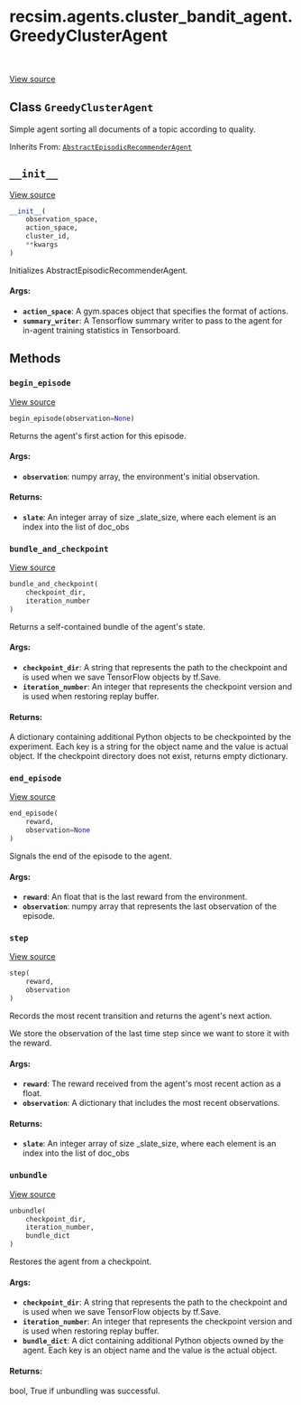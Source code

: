 <div itemscope itemtype="http://developers.google.com/ReferenceObject">
<meta itemprop="name" content="recsim.agents.cluster_bandit_agent.GreedyClusterAgent" />
<meta itemprop="path" content="Stable" />
<meta itemprop="property" content="__init__"/>
<meta itemprop="property" content="begin_episode"/>
<meta itemprop="property" content="bundle_and_checkpoint"/>
<meta itemprop="property" content="end_episode"/>
<meta itemprop="property" content="step"/>
<meta itemprop="property" content="unbundle"/>
</div>

# recsim.agents.cluster_bandit_agent.GreedyClusterAgent


<table class="tfo-notebook-buttons tfo-api" align="left">
</table>

<a target="_blank" href="https://github.com/google-research/recsim/agents/cluster_bandit_agent.py">View source</a>



## Class `GreedyClusterAgent`

Simple agent sorting all documents of a topic according to quality.

Inherits From: [`AbstractEpisodicRecommenderAgent`](../../../recsim/agent/AbstractEpisodicRecommenderAgent.md)

<!-- Placeholder for "Used in" -->


<h2 id="__init__"><code>__init__</code></h2>

<a target="_blank" href="https://github.com/google-research/recsim/agents/cluster_bandit_agent.py">View source</a>

``` python
__init__(
    observation_space,
    action_space,
    cluster_id,
    **kwargs
)
```

Initializes AbstractEpisodicRecommenderAgent.


#### Args:


* <b>`action_space`</b>: A gym.spaces object that specifies the format of actions.
* <b>`summary_writer`</b>: A Tensorflow summary writer to pass to the agent
  for in-agent training statistics in Tensorboard.



## Methods

<h3 id="begin_episode"><code>begin_episode</code></h3>

<a target="_blank" href="https://github.com/google-research/recsim/agent.py">View source</a>

``` python
begin_episode(observation=None)
```

Returns the agent's first action for this episode.


#### Args:


* <b>`observation`</b>: numpy array, the environment's initial observation.


#### Returns:


* <b>`slate`</b>: An integer array of size _slate_size, where each element is an
  index into the list of doc_obs

<h3 id="bundle_and_checkpoint"><code>bundle_and_checkpoint</code></h3>

<a target="_blank" href="https://github.com/google-research/recsim/agent.py">View source</a>

``` python
bundle_and_checkpoint(
    checkpoint_dir,
    iteration_number
)
```

Returns a self-contained bundle of the agent's state.


#### Args:


* <b>`checkpoint_dir`</b>: A string that represents the path to the checkpoint and is
  used when we save TensorFlow objects by tf.Save.
* <b>`iteration_number`</b>: An integer that represents the checkpoint version and is
  used when restoring replay buffer.


#### Returns:

A dictionary containing additional Python objects to be checkpointed by
  the experiment. Each key is a string for the object name and the value
  is actual object. If the checkpoint directory does not exist, returns
  empty dictionary.


<h3 id="end_episode"><code>end_episode</code></h3>

<a target="_blank" href="https://github.com/google-research/recsim/agent.py">View source</a>

``` python
end_episode(
    reward,
    observation=None
)
```

Signals the end of the episode to the agent.


#### Args:


* <b>`reward`</b>: An float that is the last reward from the environment.
* <b>`observation`</b>: numpy array that represents the last observation of the
  episode.

<h3 id="step"><code>step</code></h3>

<a target="_blank" href="https://github.com/google-research/recsim/agents/cluster_bandit_agent.py">View source</a>

``` python
step(
    reward,
    observation
)
```

Records the most recent transition and returns the agent's next action.

We store the observation of the last time step since we want to store it
with the reward.

#### Args:


* <b>`reward`</b>: The reward received from the agent's most recent action as a
  float.
* <b>`observation`</b>: A dictionary that includes the most recent observations.


#### Returns:


* <b>`slate`</b>: An integer array of size _slate_size, where each element is an
  index into the list of doc_obs

<h3 id="unbundle"><code>unbundle</code></h3>

<a target="_blank" href="https://github.com/google-research/recsim/agent.py">View source</a>

``` python
unbundle(
    checkpoint_dir,
    iteration_number,
    bundle_dict
)
```

Restores the agent from a checkpoint.


#### Args:


* <b>`checkpoint_dir`</b>: A string that represents the path to the checkpoint and is
  used when we save TensorFlow objects by tf.Save.
* <b>`iteration_number`</b>: An integer that represents the checkpoint version and is
  used when restoring replay buffer.
* <b>`bundle_dict`</b>: A dict containing additional Python objects owned by the
  agent. Each key is an object name and the value is the actual object.


#### Returns:

bool, True if unbundling was successful.




